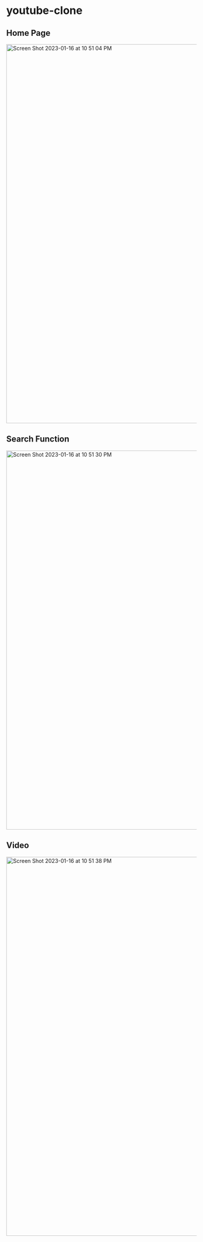 # youtube-clone

## Home Page
<img width="1000" alt="Screen Shot 2023-01-16 at 10 51 04 PM" src="https://user-images.githubusercontent.com/80439566/212719150-fb10c667-f493-4818-a37d-02bb364caa38.png">

## Search Function
<img width="1000" alt="Screen Shot 2023-01-16 at 10 51 30 PM" src="https://user-images.githubusercontent.com/80439566/212719186-5c5dec47-68f2-4b8e-838d-4f817b45409a.png">

## Video
<img width="1000" alt="Screen Shot 2023-01-16 at 10 51 38 PM" src="https://user-images.githubusercontent.com/80439566/212719218-24adeb50-0f14-49b7-8222-8154a21c0280.png">
